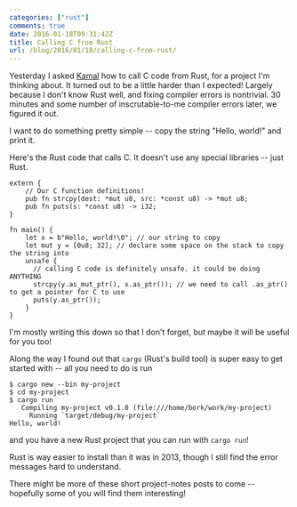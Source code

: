 ```yaml
---
categories: ["rust"]
comments: true
date: 2016-01-18T09:31:42Z
title: Calling C from Rust
url: /blog/2016/01/18/calling-c-from-rust/
---
```


Yesterday I asked [Kamal](https://twitter.com/kamalmarhubi) how to call C code from Rust, for a project I'm thinking about. It turned out to be a little harder than I expected! Largely because I don't know Rust well, and fixing compiler errors is nontrivial. 30 minutes and some number of inscrutable-to-me compiler errors later, we figured it out.

I want to do something pretty simple -- copy the string "Hello, world!" and print it.

Here's the Rust code that calls C. It doesn't use any special libraries -- just Rust.

```
extern {
    // Our C function definitions!
    pub fn strcpy(dest: *mut u8, src: *const u8) -> *mut u8;
    pub fn puts(s: *const u8) -> i32;
}

fn main() {
    let x = b"Hello, world!\0"; // our string to copy
    let mut y = [0u8; 32]; // declare some space on the stack to copy the string into
    unsafe {
      // calling C code is definitely unsafe. it could be doing ANYTHING
      strcpy(y.as_mut_ptr(), x.as_ptr()); // we need to call .as_ptr() to get a pointer for C to use
      puts(y.as_ptr());
    }
}
```

I'm mostly writing this down so that I don't forget, but maybe it will be useful for you too!

Along the way I found out that `cargo` (Rust's build tool) is super easy to get started with -- all you need to do is run

```
$ cargo new --bin my-project
$ cd my-project
$ cargo run
   Compiling my-project v0.1.0 (file:///home/bork/work/my-project)
     Running `target/debug/my-project`
Hello, world!
```

and you have a new Rust project that you can run with `cargo run`!

Rust is way easier to install than it was in 2013, though I still find the error messages hard to understand.

There might be more of these short project-notes posts to come -- hopefully some of you will find them interesting!
